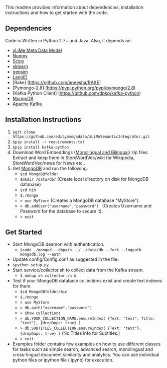 This readme provides information about dependencies, installation instructions and how to get started with the code.

## Dependencies

Code is Written in Python 2.7+ and Java. Also, it depends on.

* [xLiMe Meta Data Model](https://cloud.aifb.kit.edu/index.php/s/742S1H9ljLlxaSz)
* [Numpy](http://www.numpy.org/)
* [Scipy](https://www.scipy.org/install.html)
* [sklearn](http://kafka.apache.org/)
* [gensim](https://radimrehurek.com/gensim/)
* [LangID](https://github.com/saffsd/langid.py)
* [Rake] (https://github.com/aneesha/RAKE)
* [Pymongo-2.8] (https://pypi.python.org/pypi/pymongo/2.8)
* [Kafka Python Client] (https://github.com/dpkp/kafka-python)
* [MongoDB](https://www.mongodb.com/)
* [Apache Kafka](http://kafka.apache.org/)

##  Installation Instructions

1. `$git clone https://github.com/adityamogadala/xLiMeSemanticIntegrator.git`
2. `$pip install -r requirements.txt`
3. `$pip install kafka-python`
5.  Download Word Embeddings ([Monolingual and Bilingual](http://people.aifb.kit.edu/amo/wordembeddings/)) zip files. Extract and keep them in StoreWordVec/wiki for Wikipedia, StoreWordVec/news for News etc..
6.  Get [MongoDB](https://www.mongodb.com/) and run the following. 
	* `$cd MongoDBfolder`
	* `$mkdir /data/db/` (Create local directory on disk for MongoDB database)
	* `$cd bin`
	* `$./mongo` 
	* `> use MyStore` (Creates a MongoDB database "MyStore"). 
	* `> db.addUser("username","password") `  (Creates Username and Password for the database to secure it).
	* `> exit`

##  Get Started

* Start MongoDB deamon with authentication.
	* `$sudo ./mongod --dbpath ../../data/db --fork --logpath mongodb.log --auth`
* Update config/Config.conf as suggested in the file.
* `$python setup.py`
* Start service/collector.sh to collect data from the Kafka stream. 
	* `$ nohup sh collector.sh &`
* Test if your MongoDB database collections exist and create text indexes for them.
	* `$cd MongoDBfolder/bin`
	* `$./mongo`
	* `> use MyStore`
	* `> db.auth("username","password")`
	* `> show collections`
	* `> db.YOUR_COLLECTION_NAME.ensureIndex( {Text: "text", Title: "text"}, {dropDups: true} )`
	* `> db.SUBTITLES_COLLECTION.ensureIndex( {Text: "text"}, {dropDups: true} )` (No Titles info for Subtitles.)
	* `> exit`
* Examples folder contains few examples on how to use different classes for tasks such as simple search, advanced search, monolingual and cross-lingual document similarity and analytics. You can use individual python files or ipython file (.ipynb) for execution.
